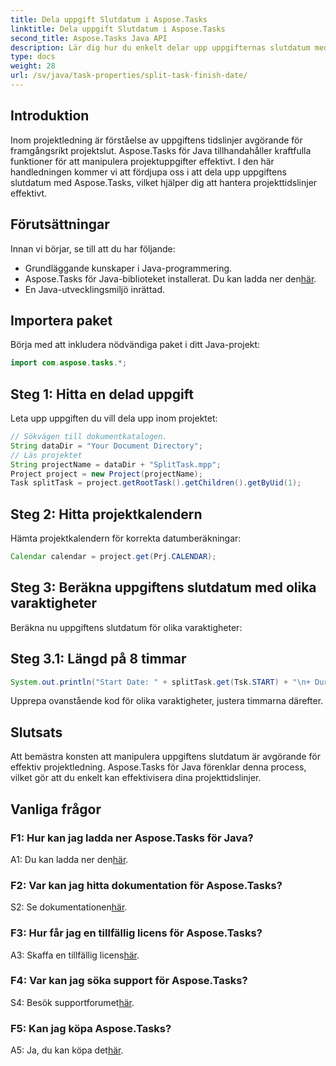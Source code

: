 ```yaml
---
title: Dela uppgift Slutdatum i Aspose.Tasks
linktitle: Dela uppgift Slutdatum i Aspose.Tasks
second_title: Aspose.Tasks Java API
description: Lär dig hur du enkelt delar upp uppgifternas slutdatum med Aspose.Tasks för Java. Förbättra projektledning med exakta tidslinjer.
type: docs
weight: 28
url: /sv/java/task-properties/split-task-finish-date/
---
```

## Introduktion
Inom projektledning är förståelse av uppgiftens tidslinjer avgörande för framgångsrikt projektslut. Aspose.Tasks för Java tillhandahåller kraftfulla funktioner för att manipulera projektuppgifter effektivt. I den här handledningen kommer vi att fördjupa oss i att dela upp uppgiftens slutdatum med Aspose.Tasks, vilket hjälper dig att hantera projekttidslinjer effektivt.
## Förutsättningar
Innan vi börjar, se till att du har följande:
- Grundläggande kunskaper i Java-programmering.
-  Aspose.Tasks för Java-biblioteket installerat. Du kan ladda ner den[här](https://releases.aspose.com/tasks/java/).
- En Java-utvecklingsmiljö inrättad.
## Importera paket
Börja med att inkludera nödvändiga paket i ditt Java-projekt:
```java
import com.aspose.tasks.*;
```
## Steg 1: Hitta en delad uppgift
Leta upp uppgiften du vill dela upp inom projektet:
```java
// Sökvägen till dokumentkatalogen.
String dataDir = "Your Document Directory";
// Läs projektet
String projectName = dataDir + "SplitTask.mpp";
Project project = new Project(projectName);
Task splitTask = project.getRootTask().getChildren().getByUid(1);
```
## Steg 2: Hitta projektkalendern
Hämta projektkalendern för korrekta datumberäkningar:
```java
Calendar calendar = project.get(Prj.CALENDAR);
```
## Steg 3: Beräkna uppgiftens slutdatum med olika varaktigheter
Beräkna nu uppgiftens slutdatum för olika varaktigheter:
## Steg 3.1: Längd på 8 timmar
```java
System.out.println("Start Date: " + splitTask.get(Tsk.START) + "\n+ Duration 8 hours\nFinish Date: " + calendar.getTaskFinishDateFromDuration(splitTask, 8d));
```
Upprepa ovanstående kod för olika varaktigheter, justera timmarna därefter.
## Slutsats
Att bemästra konsten att manipulera uppgiftens slutdatum är avgörande för effektiv projektledning. Aspose.Tasks för Java förenklar denna process, vilket gör att du enkelt kan effektivisera dina projekttidslinjer.
## Vanliga frågor
### F1: Hur kan jag ladda ner Aspose.Tasks för Java?
 A1: Du kan ladda ner den[här](https://releases.aspose.com/tasks/java/).
### F2: Var kan jag hitta dokumentation för Aspose.Tasks?
 S2: Se dokumentationen[här](https://reference.aspose.com/tasks/java/).
### F3: Hur får jag en tillfällig licens för Aspose.Tasks?
 A3: Skaffa en tillfällig licens[här](https://purchase.aspose.com/temporary-license/).
### F4: Var kan jag söka support för Aspose.Tasks?
 S4: Besök supportforumet[här](https://forum.aspose.com/c/tasks/15).
### F5: Kan jag köpa Aspose.Tasks?
 A5: Ja, du kan köpa det[här](https://purchase.aspose.com/buy).